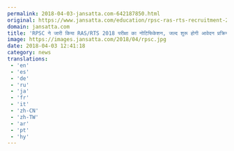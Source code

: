 ```yaml
---
permalink: 2018-04-03-jansatta.com-642187850.html
original: https://www.jansatta.com/education/rpsc-ras-rts-recruitment-2018-notification-for-980-state-service-sub-ordinate-service-post-released-at-www-rpsc-rajasthan-gov-in-check-them-here/620635/
domain: jansatta.com
title: 'RPSC ने जारी किया RAS/RTS 2018 परीक्षा का नोटिफिकेशन, जल्द शुरू होगी आवेदन प्रक्रिया'
image: https://images.jansatta.com/2018/04/rpsc.jpg
date: 2018-04-03 12:41:18
category: news
translations: 
 - 'en'
 - 'es'
 - 'de'
 - 'ru'
 - 'ja'
 - 'fr'
 - 'it'
 - 'zh-CN'
 - 'zh-TW'
 - 'ar'
 - 'pt'
 - 'hy'
---
```


